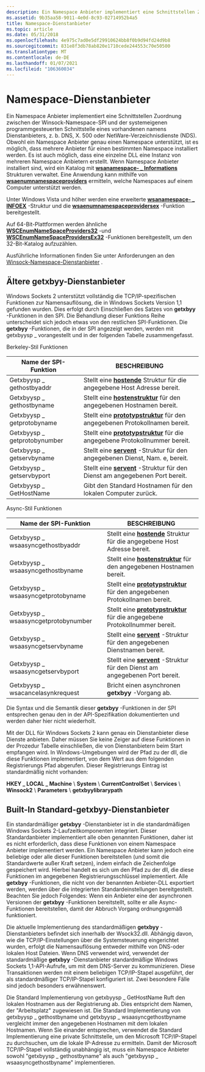 ```yaml
---
description: Ein Namespace Anbieter implementiert eine Schnittstellen Zuordnung zwischen der Winsock-Namespace-SPI und der systemeigenen programmgesteuerten Schnittstelle eines vorhandenen namens Dienstanbieters, z. b. DNS, X. 500 oder NetWare-Verzeichnisdienste (NDS).
ms.assetid: 9b35aa58-9011-4e0d-8c93-02714952b4a5
title: Namespace-Dienstanbieter
ms.topic: article
ms.date: 05/31/2018
ms.openlocfilehash: 4e975c7ad0e5df29910624bb8f0b9d94fd24d9b8
ms.sourcegitcommit: 831e8f3db78ab820e1710cede244553c70e50500
ms.translationtype: MT
ms.contentlocale: de-DE
ms.lasthandoff: 01/07/2021
ms.locfileid: "106360034"
---
```

# <a name="namespace-service-providers"></a>Namespace-Dienstanbieter

Ein Namespace Anbieter implementiert eine Schnittstellen Zuordnung zwischen der Winsock-Namespace-SPI und der systemeigenen programmgesteuerten Schnittstelle eines vorhandenen namens Dienstanbieters, z. b. DNS, X. 500 oder NetWare-Verzeichnisdienste (NDS). Obwohl ein Namespace Anbieter genau einen Namespace unterstützt, ist es möglich, dass mehrere Anbieter für einen bestimmten Namespace installiert werden. Es ist auch möglich, dass eine einzelne DLL eine Instanz von mehreren Namespace Anbietern erstellt. Wenn Namespace Anbieter installiert sind, wird ein Katalog mit [**wsanamespace- \_ Informations**](/windows/desktop/api/Winsock2/ns-winsock2-wsanamespace_infow) Strukturen verwaltet. Eine Anwendung kann mithilfe von [**wsaenumnamespaceproviders**](/windows/desktop/api/Winsock2/nf-winsock2-wsaenumnamespaceprovidersa) ermitteln, welche Namespaces auf einem Computer unterstützt werden.

Unter Windows Vista und höher werden eine erweiterte [**wsanamespace- \_ INFOEX**](/windows/desktop/api/Winsock2/ns-winsock2-wsanamespace_infoexw) -Struktur und die [**wsaenumnamespaceprovidersex**](/windows/desktop/api/Winsock2/nf-winsock2-wsaenumnamespaceprovidersexa) -Funktion bereitgestellt.

Auf 64-Bit-Plattformen werden ähnliche [**WSCEnumNameSpaceProviders32**](/windows/desktop/api/Ws2spi/nf-ws2spi-wscenumnamespaceproviders32) -und [**WSCEnumNameSpaceProvidersEx32**](/windows/desktop/api/Ws2spi/nf-ws2spi-wscenumnamespaceprovidersex32) -Funktionen bereitgestellt, um den 32-Bit-Katalog aufzuzählen.

Ausführliche Informationen finden Sie unter Anforderungen an den [Winsock-Namespace-Dienstanbieter](winsock-namespace-service-provider-requirements.md) .

## <a name="legacy-getxbyy-service-providers"></a>Ältere getxbyy-Dienstanbieter

Windows Sockets 2 unterstützt vollständig die TCP/IP-spezifischen Funktionen zur Namensauflösung, die in Windows Sockets Version 1,1 gefunden wurden. Dies erfolgt durch Einschließen des Satzes von **getxbyy** -Funktionen in den SPI. Die Behandlung dieser Funktions Reihe unterscheidet sich jedoch etwas von den restlichen SPI-Funktionen. Die **getxbyy** -Funktionen, die in der SPI angezeigt werden, werden mit getxbyysp \_ vorangestellt und in der folgenden Tabelle zusammengefasst.

Berkeley-Stil Funktionen



| Name der SPI-Funktion           | BESCHREIBUNG                                                                              |
|-----------------------------|------------------------------------------------------------------------------------------|
| Getxbyysp \_ gethostbyaddr    | Stellt eine [**hostende**](/windows/desktop/api/winsock/ns-winsock-hostent) Struktur für die angegebene Host Adresse bereit.        |
| Getxbyysp \_ gethostbyname    | Stellt eine [**hostenstruktur**](/windows/desktop/api/winsock/ns-winsock-hostent) für den angegebenen Hostnamen bereit.           |
| Getxbyysp \_ getprotobyname   | Stellt eine [**prototypstruktur**](/windows/desktop/api/winsock/ns-winsock-protoent) für den angegebenen Protokollnamen bereit.     |
| Getxbyysp \_ getprotobynumber | Stellt eine [**prototypstruktur**](/windows/desktop/api/winsock/ns-winsock-protoent) für die angegebene Protokollnummer bereit.   |
| Getxbyysp \_ getservbyname    | Stellt eine [**servent**](/windows/desktop/api/winsock/ns-winsock-servent) -Struktur für den angegebenen Dienst, Nam. e, bereit.        |
| Getxbyysp \_ getservbyport    | Stellt eine [**servent**](/windows/desktop/api/winsock/ns-winsock-servent) -Struktur für den Dienst am angegebenen Port bereit. |
| Getxbyysp \_ GetHostName      | Gibt den Standard Hostnamen für den lokalen Computer zurück.                                   |



 

Async-Stil Funktionen



| Name der SPI-Funktion                   | BESCHREIBUNG                                                                              |
|-------------------------------------|------------------------------------------------------------------------------------------|
| Getxbyysp \_ wsaasyncgethostbyaddr    | Stellt eine [**hostende**](/windows/desktop/api/winsock/ns-winsock-hostent) Struktur für die angegebene Host Adresse bereit.        |
| Getxbyysp \_ wsaasyncgethostbyname    | Stellt eine [**hostenstruktur**](/windows/desktop/api/winsock/ns-winsock-hostent) für den angegebenen Hostnamen bereit.           |
| Getxbyysp \_ wsaasyncgetprotobyname   | Stellt eine [**prototypstruktur**](/windows/desktop/api/winsock/ns-winsock-protoent) für den angegebenen Protokollnamen bereit.     |
| Getxbyysp \_ wsaasyncgetprotobynumber | Stellt eine [**prototypstruktur**](/windows/desktop/api/winsock/ns-winsock-protoent) für die angegebene Protokollnummer bereit.   |
| Getxbyysp \_ wsaasyncgetservbyname    | Stellt eine [**servent**](/windows/desktop/api/winsock/ns-winsock-servent) -Struktur für den angegebenen Dienstnamen bereit.        |
| Getxbyysp \_ wsaasyncgetservbyport    | Stellt eine [**servent**](/windows/desktop/api/winsock/ns-winsock-servent) -Struktur für den Dienst am angegebenen Port bereit. |
| Getxbyysp \_ wsacancelasynkrequest    | Bricht einen asynchronen **getxbyy** -Vorgang ab.                                           |



 

Die Syntax und die Semantik dieser **getxbyy** -Funktionen in der SPI entsprechen genau den in der API-Spezifikation dokumentierten und werden daher hier nicht wiederholt.

Mit der DLL für Windows Sockets 2 kann genau ein Dienstanbieter diese Dienste anbieten. Daher müssen Sie keine Zeiger auf diese Funktionen in der Prozedur Tabelle einschließen, die von Dienstanbietern beim Start empfangen wird. In Windows-Umgebungen wird der Pfad zu der dll, die diese Funktionen implementiert, von dem Wert aus dem folgenden Registrierungs Pfad abgerufen. Dieser Registrierungs Eintrag ist standardmäßig nicht vorhanden:

**HKEY \_ LOCAL \_ Machine** \\ **System** \\ **CurrentControlSet** \\ **Services** \\ **Winsock2** \\ **Parameters** \\ **getxbyylibrarypath**

## <a name="built-in-default-getxbyy-service-provider"></a>Built-In Standard-getxbyy-Dienstanbieter

Ein standardmäßiger **getxbyy** -Dienstanbieter ist in die standardmäßigen Windows Sockets 2-Laufzeitkomponenten integriert. Dieser Standardanbieter implementiert alle oben genannten Funktionen, daher ist es nicht erforderlich, dass diese Funktionen von einem Namespace Anbieter implementiert werden. Ein Namespace Anbieter kann jedoch eine beliebige oder alle dieser Funktionen bereitstellen (und somit die Standardwerte außer Kraft setzen), indem einfach die Zeichenfolge gespeichert wird. Hierbei handelt es sich um den Pfad zu der dll, die diese Funktionen im angegebenen Registrierungsschlüssel implementiert. Alle **getxbyy** -Funktionen, die nicht von der benannten Anbieter-DLL exportiert werden, werden über die integrierten Standardeinstellungen bereitgestellt. Beachten Sie jedoch Folgendes: Wenn ein Anbieter eine der asynchronen Versionen der **getxbyy** -Funktionen bereitstellt, sollte er alle Async-Funktionen bereitstellen, damit der Abbruch Vorgang ordnungsgemäß funktioniert.

Die aktuelle Implementierung des standardmäßigen **getxbyy** -Dienstanbieters befindet sich innerhalb der Wsock32.dll. Abhängig davon, wie die TCP/IP-Einstellungen über die Systemsteuerung eingerichtet wurden, erfolgt die Namensauflösung entweder mithilfe von DNS-oder lokalen Host Dateien. Wenn DNS verwendet wird, verwendet der standardmäßige **getxbyy** -Dienstanbieter standardmäßige Windows Sockets 1,1-API-Aufrufe, um mit dem DNS-Server zu kommunizieren. Diese Transaktionen werden mit einem beliebigen TCP/IP-Stapel ausgeführt, der als standardmäßiger TCP/IP-Stapel konfiguriert ist. Zwei besondere Fälle sind jedoch besonders erwähnenswert.

Die Standard Implementierung von getxbyysp \_ GetHostName Ruft den lokalen Hostnamen aus der Registrierung ab. Dies entspricht dem Namen, der "Arbeitsplatz" zugewiesen ist. Die Standard Implementierung von getxbyysp \_ gethostbyname und getxbyysp \_ wsaasyncgethostbyname vergleicht immer den angegebenen Hostnamen mit dem lokalen Hostnamen. Wenn Sie einander entsprechen, verwendet die Standard Implementierung eine private Schnittstelle, um den Microsoft TCP/IP-Stapel zu durchsuchen, um die lokale IP-Adresse zu ermitteln. Damit der Microsoft TCP/IP-Stapel vollständig unabhängig ist, muss ein Namespace Anbieter sowohl "getxbyysp \_ gethostbyname" als auch "getxbyysp \_ wsaasyncgethostbyname" implementieren.

 

 



